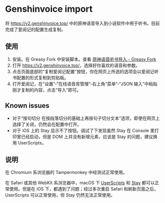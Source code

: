 # Genshinvoice import

将 <https://v2.genshinvoice.top/> 中的原神语音导入到小说软件中用于听书。目前完成了爱阅记的配置生成复制。

## 使用

1. 安装。在 Greasy Fork 中安装脚本。查看 [原神语音听书导入 - Greasy Fork](https://greasyfork.org/zh-CN/scripts/489531-%E5%8E%9F%E7%A5%9E%E8%AF%AD%E9%9F%B3%E5%90%AC%E4%B9%A6%E5%AF%BC%E5%85%A5)
2. 打开 <https://v2.genshinvoice.top/>，选择好你喜欢的语音和参数。
3. 点击页面底部的“复制爱阅记配置”按钮，你在网页上所选的选项会以爱阅记听书配置的形式复制到剪贴板。
4. 打开爱阅记，在“设置”-“在线语音库管理”-右上角“菜单”-“JSON 输入”中粘贴刚才复制的内容，点击“导入”即可。

## Known issues

- 对于“按句切分 在按段落切分的基础上再按句子切分文本”选项，即使在网页上选择了关闭，仍然会在配置中打开。
- 对于 iOS 上的 Stay 显示不了按钮。调试了下发现虽然 Stay 在 Console 里打印里已经启动，但是 DOM 上并没有新增元素，应该是 Stay 的问题，建议换用 UserScripts。

## 说明

在 Chromium 系浏览器的 Tampermonkey 中经测试正常使用。

在 Safari 或其他 WebKit 系浏览器中，macOS 下 [UserScripts](https://apps.apple.com/cn/app/userscripts/id1463298887) 和 [Stay](https://apps.apple.com/cn/app/stay-for-safari-%E6%B5%8F%E8%A7%88%E5%99%A8%E4%BC%B4%E4%BE%A3/id1591620171) 都可以正常使用。但是在 iOS 下，都遇到了问题；经过多次重启 Safari 和刷新页面之后，UserScripts 可以正常使用，但 Stay 仍然无法正常使用。
